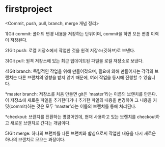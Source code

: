 # firstproject
<Commit, push, pull, branch, merge 개념 정리>

1)Git commit: 폴더의 변경 내용을 저장하는 단위이며, commit을 하면 모든 변경 이력이 저장된다.

2)Git push: 로컬 저장소에서 작업한 것을 원격 저장소(깃허브)로 보낸다. 

3)Git pull: 원격 저장소에 있는 최근 업데이트된 파일을 로컬 저장소로 보낸다.

4)Git branch: 독립적인 작업을 위해 만들어졌으며, 필요에 의해 만들어지는 각각의 브랜치는 다른 브랜치의 영향을 받지 않기 때문에, 여러 작업을 동시에 진행할 수 있습니다. 

*master branch: 저장소를 처음 만들면 git은 ‘master’라는 이름의 브랜치를 만든다. 이 저장소에 새로운 파일을 추가한다거나 추가한 파일의 내용을 변경하여 그 내용을 커밋(commit)하는 것은 모두 ‘master’라는 이름의 브랜치를 통해 처리된다.

*checkout: 브랜치를 전환하는 명령어인데, 현재 사용하고 있는 브랜치를 checkout하고 새로운 브랜치로 간다는 개념이다. 

5)Git merge: 하나의 브랜치를 다른 브랜치와 합침으로써 작업한 내용을 다시 새로운 하나의 브랜치로 모으는 과정이다.
